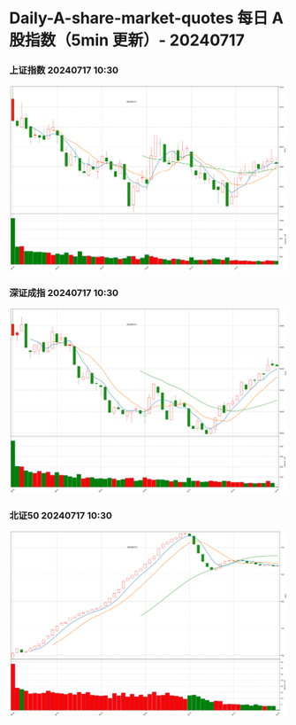 
# Daily-A-share-market-quotes 每日 A 股指数（5min 更新）- 20240717

### 上证指数 20240717 10:30
![](./fig/2024/7/20240717-sh000001.png)

### 深证成指 20240717 10:30
![](./fig/2024/7/20240717-sz399001.png)

### 北证50 20240717 10:30
![](./fig/2024/7/20240717-bj899050.png)
